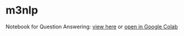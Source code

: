 # m3nlp

Notebook for Question Answering: [view here](Question_Answering.ipynb) or [open in Google Colab](https://colab.research.google.com/github/jsalbr/m3nlp/blob/main/Question_Answering.ipynb)
